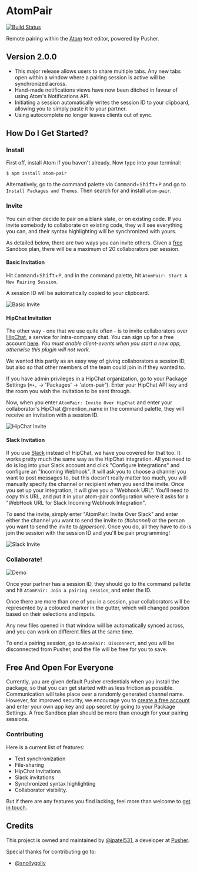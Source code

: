 # AtomPair
[![Build Status](https://travis-ci.org/pusher/atom-pair.svg?branch=tweaks)](https://travis-ci.org/pusher/atom-pair)

Remote pairing within the [Atom](http://atom.io) text editor, powered by Pusher.

## Version 2.0.0

* This major release allows users to share multiple tabs. Any new tabs open within a window where a pairing session is active will be synchronized across.
* Hand-made notifications views have now been ditched in favour of using Atom's Notifications API.
* Initiating a session automatically writes the session ID to your clipboard, allowing you to simply paste it to your partner.
* Using autocomplete no longer leaves clients out of sync.

## How Do I Get Started?

### Install

First off, install Atom if you haven't already. Now type into your terminal:

    $ apm install atom-pair

Alternatively, go to the command palette via <kbd>Command</kbd>+<kbd>Shift</kbd>+<kbd>P</kbd> and go to `Install Packages and Themes`. Then search for and install `atom-pair`.

### Invite

You can either decide to pair on a blank slate, or on existing code. If you invite somebody to collaborate on existing code, they will see everything you can, and their syntax highlighting will be synchronized with yours.

As detailed below, there are two ways you can invite others. Given a [free](https://pusher.com/signup?utm_source=Reddit&utm_medium=Atom.io_Package_Page&utm_campaign=AtomPair) Sandbox plan, there will be a maximum of 20 collaborators per session.

#### Basic Invitation

Hit <kbd>Command</kbd>+<kbd>Shift</kbd>+<kbd>P</kbd>, and in the command palette, hit `AtomPair: Start A New Pairing Session`.

A session ID will be automatically copied to your clipboard.

![Basic Invite](https://raw.githubusercontent.com/pusher/atom-pair/master/images/invite.gif)

#### HipChat Invitation

The other way - one that we use quite often - is to invite collaborators over [HipChat](http://hipchat.com), a service for intra-company chat. You can sign up for a free account [here](https://www.hipchat.com/sign_up). *You must enable client-events when you start a new app, otherwise this plugin will not work*.

We wanted this partly as an easy way of giving collaborators a session ID, but also so that other members of the team could join in if they wanted to.

If you have admin privileges in a HipChat organization, go to your Package Settings (`⌘+,` -> 'Packages' -> 'atom-pair'). Enter your HipChat API key and the room you wish the invitation to be sent through.

Now, when you enter `AtomPair: Invite Over HipChat` and enter your collaborator's HipChat @mention_name in the command palette, they will receive an invitation with a session ID.

![HipChat Invite](https://raw.githubusercontent.com/pusher/atom-pair/master/images/hipchat.jpg)

#### Slack Invitation

If you use [Slack](https://slack.com/) instead of HipChat, we have you covered for that too.  It works pretty much the same way as the HipChat integration.  All you need to do is log into your Slack account and click "Configure Integrations" and configure an "Incoming Webhook".  It will ask you to choose a channel you want to post messages to, but this doesn't really matter too much, you will manually specify the channel or recipient when you send the invite.  Once you set up your integration, it will give you a "Webhook URL".  You'll need to copy this URL, and put it in your atom-pair configuration where it asks for a "WebHook URL for Slack Incoming Webhook Integration".

To send the invite, simply enter "AtomPair: Invite Over Slack" and enter either the channel you want to send the invite to _(#channel)_ or the person you want to send the invite to _(@person)_.  Once you do, all they have to do is join the session with the session ID and you'll be pair programming!

![Slack Invite](https://raw.githubusercontent.com/pusher/atom-pair/master/images/slack.jpg)

### Collaborate!

![Demo](https://raw.githubusercontent.com/pusher/atom-pair/master/images/demo.gif)

Once your partner has a session ID, they should go to the command pallette and hit `AtomPair: Join a pairing session`, and enter the ID.

Once there are more than one of you in a session, your collaborators will be represented by a coloured marker in the gutter, which will changed position based on their selections and inputs.

Any new files opened in that window will be automatically synced across, and you can work on different files at the same time.

To end a pairing session, go to `AtomPair: Disconnect`, and you will be disconnected from Pusher, and the file will be free for you to save.

## Free And Open For Everyone

Currently, you are given default Pusher credentials when you install the package, so that you can get started with as less friction as possible. Communication will take place over a randomly generated channel name. However, for improved security, we encourage you to [create a free account](https://pusher.com/signup?utm_source=Reddit&utm_medium=Atom.io_Package_Page&utm_campaign=AtomPair) and enter your own app key and app secret by going to your Package Settings. A free Sandbox plan should be more than enough for your pairing sessions.

### Contributing

Here is a current list of features:

* Text synchronization
* File-sharing
* HipChat invitations
* Slack invitations
* Synchronized syntax highlighting
* Collaborator visibility.

But if there are any features you find lacking, feel more than welcome to [get in touch](<mailto:jamie@pusher.com>).

## Credits

This project is owned and maintained by [@jpatel531](http://github.com/jpatel531), a developer at [Pusher](http://pusher.com).

Special thanks for contributing go to:

* [@snollygolly](http://github.com/snollygolly)

